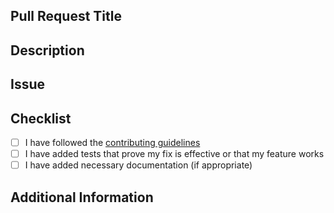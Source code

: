 ## Pull Request Title

<!-- Please provide a concise title for your pull request -->

## Description

<!-- Describe your changes in detail -->

## Issue

<!-- Please reference the issue you are addressing, if any -->

## Checklist

- [ ] I have followed the [contributing guidelines](CONTRIBUTING.md)
- [ ] I have added tests that prove my fix is effective or that my feature works
- [ ] I have added necessary documentation (if appropriate)

## Additional Information

<!-- Include any additional information or screenshots that may be relevant -->
